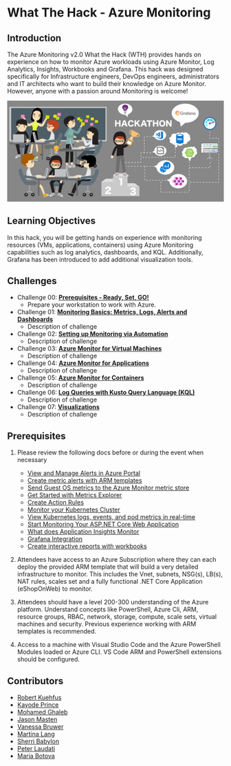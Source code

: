 # What The Hack - Azure Monitoring

## Introduction

The Azure Monitoring v2.0 What the Hack (WTH) provides hands on experience on how to monitor Azure workloads using Azure Monitor, Log Analytics, Insights, Workbooks and Grafana. This hack was designed specifically for Infrastructure engineers, DevOps engineers, administrators and IT architects who want to build their knowledge on Azure Monitor. However, anyone with a passion around Monitoring is welcome!  

![Hack Intro](./Images/header.png) 

## Learning Objectives

In this hack, you will be getting hands on experience with monitoring resources (VMs, applications, containers) using Azure Monitoring capabilities such as log analytics, dashboards, and KQL. Additionally, Grafana has been introduced to add additional visualization tools.

## Challenges

- Challenge 00: **[Prerequisites - Ready, Set, GO!](Student/Challenge-00.md)**
	 - Prepare your workstation to work with Azure.
- Challenge 01: **[Monitoring Basics: Metrics, Logs, Alerts and Dashboards](Student/Challenge-01.md)**
	 - Description of challenge
- Challenge 02: **[Setting up Monitoring via Automation](Student/Challenge-02.md)**
	 - Description of challenge
- Challenge 03: **[Azure Monitor for Virtual Machines](Student/Challenge-03.md)**
	 - Description of challenge
- Challenge 04: **[Azure Monitor for Applications](Student/Challenge-04.md)**
	 - Description of challenge
- Challenge 05: **[Azure Monitor for Containers](Student/Challenge-05.md)**
	 - Description of challenge
- Challenge 06: **[Log Queries with Kusto Query Language (KQL)](Student/Challenge-06.md)**
	 - Description of challenge
- Challenge 07: **[Visualizations](Student/Challenge-07.md)**
	 - Description of challenge

## Prerequisites

1. Please review the following docs before or during the event when necessary

    - [View and Manage Alerts in Azure Portal](https://docs.microsoft.com/en-us/azure/azure-monitor/platform/alerts-metric#view-and-manage-with-azure-portal)
    - [Create metric alerts with ARM templates](https://docs.microsoft.com/en-us/azure/azure-monitor/platform/alerts-metric-create-templates)
    - [Send Guest OS metrics to the Azure Monitor metric store](https://docs.microsoft.com/en-us/azure/azure-monitor/platform/collect-custom-metrics-guestos-resource-manager-vm)
    - [Get Started with Metrics Explorer](https://docs.microsoft.com/en-us/azure/azure-monitor/platform/metrics-getting-started)
    - [Create Action Rules](https://docs.microsoft.com/en-us/azure/azure-monitor/platform/alerts-action-rules)
    - [Monitor your Kubernetes Cluster](https://docs.microsoft.com/en-us/azure/azure-monitor/insights/container-insights-analyze)
    - [View Kubernetes logs, events, and pod metrics in real-time](https://docs.microsoft.com/en-us/azure/azure-monitor/insights/container-insights-livedata-overview)
    - [Start Monitoring Your ASP.NET Core Web Application](https://docs.microsoft.com/en-us/azure/azure-monitor/learn/dotnetcore-quick-start)
    - [What does Application Insights Monitor](https://docs.microsoft.com/en-us/azure/azure-monitor/app/app-insights-overview#what-does-application-insights-monitor)
    - [Grafana Integration](https://grafana.com/grafana/plugins/grafana-azure-monitor-datasource)
    - [Create interactive reports with workbooks](https://docs.microsoft.com/en-us/azure/azure-monitor/app/usage-workbooks)

1. Attendees have access to an Azure Subscription where they can each deploy the provided ARM template that will build a very detailed infrastructure to monitor.  This includes the Vnet, subnets, NSG(s), LB(s), NAT rules, scales set and a fully functional .NET Core Application (eShopOnWeb) to monitor.
1. Attendees should have a level 200-300 understanding of the Azure platform.  Understand concepts like PowerShell, Azure Cli, ARM, resource groups, RBAC, network, storage, compute, scale sets, virtual machines and security.  Previous experience working with ARM templates is recommended.
1. Access to a machine with Visual Studio Code and the Azure PowerShell Modules loaded or Azure CLI. VS Code ARM and PowerShell extensions should be configured.

## Contributors

- [Robert Kuehfus](https://github.com/rkuehfus)
- [Kayode Prince](kayodeprinceMS)
- [Mohamed Ghaleb](https://github.com/msghaleb)
- [Jason Masten](https://github.com/jamasten)
- [Vanessa Bruwer](https://github.com/vanessabruwer)
- [Martina Lang](https://github.com/martinalang)
- [Sherri Babylon](https://github.com/shbabylo)
- [Peter Laudati](https://github.com/jrzyshr)
- [Maria Botova](https://github.com/MariaBTV)
